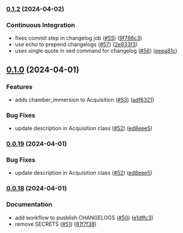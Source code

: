 ### [0.1.2](https://github.com/AllenNeuralDynamics/aind-data-schema-test/compare/v0.1.1...v0.1.2) (2024-04-02)


### Continuous Integration

* fixes commit step in changelog job ([#55](https://github.com/AllenNeuralDynamics/aind-data-schema-test/issues/55)) ([9f786c3](https://github.com/AllenNeuralDynamics/aind-data-schema-test/commit/9f786c326f228fbeb3d6cef854764a539eeba9a2))
* use echo to prepend changelogs ([#57](https://github.com/AllenNeuralDynamics/aind-data-schema-test/issues/57)) ([2e933f3](https://github.com/AllenNeuralDynamics/aind-data-schema-test/commit/2e933f3beaf2c16c3b599fd32e040584b739fe9f))
* uses single quote in sed command for changelog ([#56](https://github.com/AllenNeuralDynamics/aind-data-schema-test/issues/56)) ([eeea81c](https://github.com/AllenNeuralDynamics/aind-data-schema-test/commit/eeea81ccf0e84719ff6913af47c70a601da3afff))


## [0.1.0](https://github.com/AllenNeuralDynamics/aind-data-schema-test/compare/v0.0.18...v0.1.0) (2024-04-01)


### Features

* adds chamber_immersion to Acquisition ([#53](https://github.com/AllenNeuralDynamics/aind-data-schema-test/issues/53)) ([adf6321](https://github.com/AllenNeuralDynamics/aind-data-schema-test/commit/adf6321e20d2e2445219503a32bfc4f1053493db))


### Bug Fixes

* update description in Acquisition class ([#52](https://github.com/AllenNeuralDynamics/aind-data-schema-test/issues/52)) ([ed8eee5](https://github.com/AllenNeuralDynamics/aind-data-schema-test/commit/ed8eee5a07898b0ed7e5b3a6b0d521cf49ace113))

### [0.0.19](https://github.com/AllenNeuralDynamics/aind-data-schema-test/compare/v0.0.18...v0.0.19) (2024-04-01)


### Bug Fixes

* update description in Acquisition class ([#52](https://github.com/AllenNeuralDynamics/aind-data-schema-test/issues/52)) ([ed8eee5](https://github.com/AllenNeuralDynamics/aind-data-schema-test/commit/ed8eee5a07898b0ed7e5b3a6b0d521cf49ace113))

### [0.0.18](https://github.com/AllenNeuralDynamics/aind-data-schema-test/compare/v0.0.17...v0.0.18) (2024-04-01)


### Documentation

* add workflow to pusblish CHANGELOGS ([#50](https://github.com/AllenNeuralDynamics/aind-data-schema-test/issues/50)) ([e1dffc3](https://github.com/AllenNeuralDynamics/aind-data-schema-test/commit/e1dffc3f14bc616d8d978a4f993962763d7cbc35))
* remove SECRETS ([#51](https://github.com/AllenNeuralDynamics/aind-data-schema-test/issues/51)) ([81f7f38](https://github.com/AllenNeuralDynamics/aind-data-schema-test/commit/81f7f38a6f4c79dd7e970992e3e90921659c9261))
